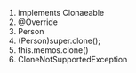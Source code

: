 1. implements Clonaeable
2. @Override
3. Person
4. (Person)super.clone();
5. this.memos.clone()
6. CloneNotSupportedException